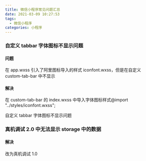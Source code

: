 ```yaml
---
title: 微信小程序常见问题汇总
date: 2021-03-09 10:27:53
tags:
  - 微信小程序
categories: 小程序
---
```


### 自定义 tabbar 字体图标不显示问题

#### 问题

在 app.wxss 引入了阿里图标导入的样式 iconfont.wxss，但是在自定义 custom-tab-bar 中不显示

#### 解决

在 custom-tab-bar 的 index.wxss 中导入字体图标样式@import "../styles/iconfont.wxss";

自定义 tabbar 字体图标不显示问题

### 真机调试 2.0 中无法显示 storage 中的数据

#### 解决

改为真机调试 1.0
